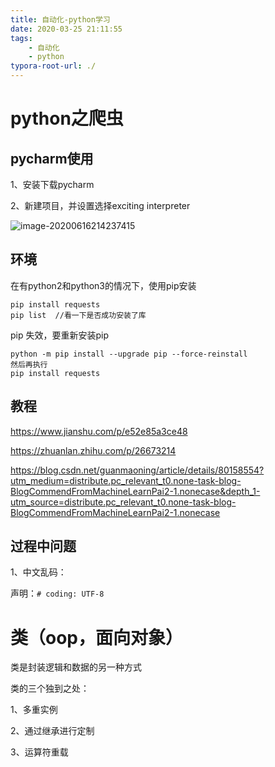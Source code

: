 ```yaml
---
title: 自动化-python学习
date: 2020-03-25 21:11:55
tags:
	- 自动化
	- python
typora-root-url: ./
---
```


# python之爬虫

## pycharm使用

1、安装下载pycharm

2、新建项目，并设置选择exciting interpreter

![image-20200616214237415](/blog.github.io/images/image-20200616214237415.png)

## 环境

在有python2和python3的情况下，使用pip安装

````shell
pip install requests
pip list  //看一下是否成功安装了库
````

pip 失效，要重新安装pip

````shell
python -m pip install --upgrade pip --force-reinstall
然后再执行
pip install requests
````

## 教程

https://www.jianshu.com/p/e52e85a3ce48

https://zhuanlan.zhihu.com/p/26673214

https://blog.csdn.net/guanmaoning/article/details/80158554?utm_medium=distribute.pc_relevant_t0.none-task-blog-BlogCommendFromMachineLearnPai2-1.nonecase&depth_1-utm_source=distribute.pc_relevant_t0.none-task-blog-BlogCommendFromMachineLearnPai2-1.nonecase

## 过程中问题

1、中文乱码：

声明：`# coding: UTF-8`

# 类（oop，面向对象）

类是封装逻辑和数据的另一种方式

类的三个独到之处：

1、多重实例

2、通过继承进行定制

3、运算符重载